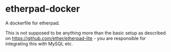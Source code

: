 etherpad-docker
===============

A dockerfile for etherpad.

This is not supposed to be anything more than the basic setup as described on https://github.com/ether/etherpad-lite - you are responsible for integrating this with MySQL etc.

